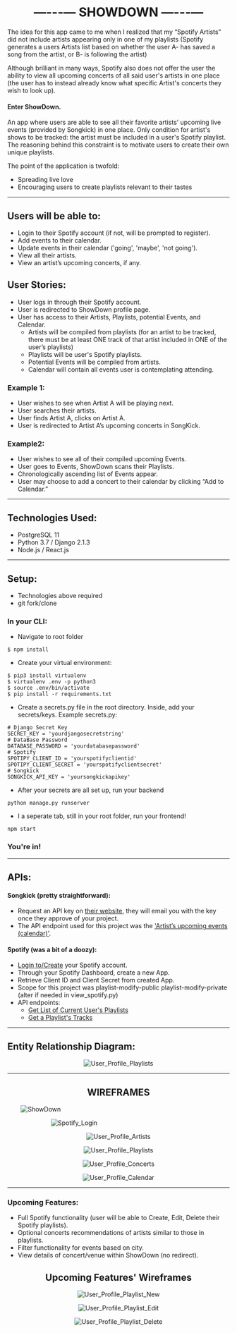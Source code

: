 <h1 style="text-align: center;"> —---— SHOWDOWN —---— </h1>

The idea for this app came to me when I realized that my “Spotify Artists” did not include artists appearing only in one of my playlists (Spotify generates a users Artists list based on whether the user A- has saved a song from the artist, or B- is following the artist)

Although brilliant in many ways, Spotify also does not offer the user the ability to view all upcoming concerts of all said user's artists in one place (the user has to instead already know what specific Artist's concerts they wish to look up).

#### Enter ShowDown. ####

An app where users are able to see all their favorite artists’ upcoming live events (provided by Songkick) in one place. Only condition for artist's shows to be tracked: the artist must be included in a user's Spotify playlist. The reasoning behind this constraint is to motivate users to create their own unique playlists.

The point of the application is twofold:
- Spreading live love
- Encouraging users to create playlists relevant to their tastes

---

## Users will be able to: ##
- Login to their Spotify account (if not, will be prompted to register).
- Add events to their calendar.
- Update events in their calendar ('going', 'maybe', 'not going').
- View all their artists.
- View an artist’s upcoming concerts, if any.

## User Stories: ##
- User logs in through their Spotify account.
- User is redirected to ShowDown profile page.
- User has access to their Artists, Playlists, potential Events, and Calendar.
	- Artists will be compiled from playlists (for an artist to be tracked, there must be at least ONE track of that artist included in ONE of the user’s playlists)
	- Playlists will be user's Spotify playlists.
	- Potential Events will be compiled from artists.
	- Calendar will contain all events user is contemplating attending.

### Example 1: ###
- User wishes to see when Artist A will be playing next.
- User searches their artists.
- User finds Artist A, clicks on Artist A.
- User is redirected to Artist A’s upcoming concerts in SongKick.

### Example2: ###
- User wishes to see all of their compiled upcoming Events.
- User goes to Events, ShowDown scans their Playlists.
- Chronologically ascending list of Events appear.
- User may choose to add a concert to their calendar by clicking “Add to Calendar.”

---

## Technologies Used: ##
- PostgreSQL 11
- Python 3.7 / Django 2.1.3
- Node.js / React.js

---

## Setup: ##
- Technologies above required
- git fork/clone

### In your CLI: ###
- Navigate to root folder

`$ npm install`
- Create your virtual environment:

```
$ pip3 install virtualenv
$ virtualenv .env -p python3
$ source .env/bin/activate
$ pip install -r requirements.txt
```
- Create a secrets.py file in the root directory. Inside, add your secrets/keys. Example secrets.py:

```
# Django Secret Key
SECRET_KEY = 'yourdjangosecretstring'
# DataBase Password
DATABASE_PASSWORD = 'yourdatabasepassword'
# Spotify
SPOTIPY_CLIENT_ID = 'yourspotifyclientid'
SPOTIPY_CLIENT_SECRET = 'yourspotifyclientsecret'
# Songkick
SONGKICK_API_KEY = 'yoursongkickapikey'
```
- After your secrets are all set up, run your backend

`python manage.py runserver`

- I a seperate tab, still in your root folder, run your frontend!

`npm start`

### You're in! ###

---

## APIs: ##
#### Songkick (pretty straightforward): ####
- Request an API key on [their website](https://www.songkick.com/api_key_requests/new), they will email you with the key once they approve of your project.
- The API endpoint used for this project was the ['Artist’s upcoming events (calendar)'](https://www.songkick.com/developer/upcoming-events-for-artist).

#### Spotify (was a bit of a doozy): ####
- [Login to/Create](https://developer.spotify.com/dashboard/login) your Spotify account.
- Through your Spotify Dashboard, create a new App.
- Retrieve Client ID and Client Secret from created App.
- Scope for this project was playlist-modify-public playlist-modify-private (alter if needed in view_spotify.py)
- API endpoints:
	- [Get List of Current User's Playlists](https://developer.spotify.com/documentation/web-api/reference/playlists/get-a-list-of-current-users-playlists/)
	- [Get a Playlist's Tracks](https://developer.spotify.com/documentation/web-api/reference/playlists/get-playlists-tracks/)

---

## Entity Relationship Diagram: ##

<p style="text-align: center;"><img src="./wireframes/ERD.png" alt="User_Profile_Playlists"></p>

---

<h2 style="text-align: center;"> WIREFRAMES </h2>


<p style="text-align: center; width: 30%"><img src="./wireframes/ShowDown.png" alt="ShowDown"></p>
<p style="text-align: center; width: 60%;"><img src="./wireframes/Spotify_Login.png" alt="Spotify_Login"></p>
<p style="text-align: center;"><img src="./wireframes/User_Profile_Artists.png" alt="User_Profile_Artists"></p>
<p style="text-align: center;"><img src="./wireframes/User_Profile_Playlists.png" alt="User_Profile_Playlists"></p>
<p style="text-align: center;"><img src="./wireframes/User_Profile_Concerts.png" alt="User_Profile_Concerts"></p>
<p style="text-align: center;"><img src="./wireframes/User_Profile_Calendar.png" alt="User_Profile_Calendar"></p>

---

### Upcoming Features: ###
- Full Spotify functionality (user will be able to Create, Edit, Delete their Spotify playlists).
- Optional concerts recommendations of artists similar to those in playlists.
- Filter functionality for events based on city.
- View details of concert/venue within ShowDown (no redirect).

<h2 style="text-align: center;"> Upcoming Features' Wireframes </h2>

<p style="text-align: center;"><img src="./wireframes/User_Profile_Playlist_New.png" alt="User_Profile_Playlist_New"></p>
<p style="text-align: center;"><img src="./wireframes/User_Profile_Playlist_Edit.png" alt="User_Profile_Playlist_Edit"></p>
<p style="text-align: center;"><img src="./wireframes/User_Profile_Playlist_Delete.png" alt="User_Profile_Playlist_Delete"></p>



